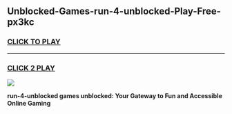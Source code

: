 
## Unblocked-Games-run-4-unblocked-Play-Free-px3kc
<h3>
<a href="https://premium76.site?title=run-4-unblocked&ref=10A">CLICK TO PLAY</a></h3>
<hr>

<h3>
<a href="https://premium76.site?title=run-4-unblocked&ref=10A">CLICK 2 PLAY</a>
  
</h3>

<a href="https://premium76.site?title=run-4-unblocked&ref=10A"><img src="https://clearcache.store/games.png"></a>


**run-4-unblocked games unblocked: Your Gateway to Fun and Accessible Online Gaming**
